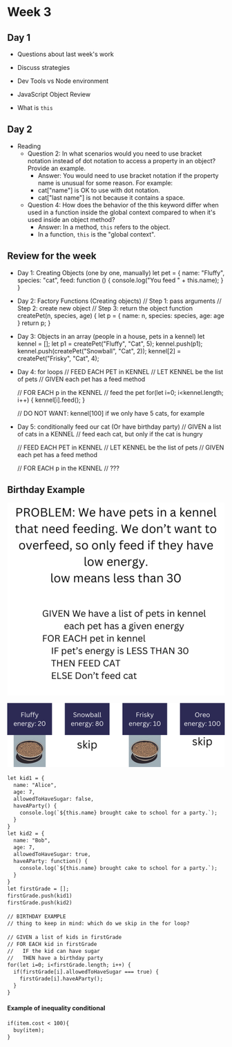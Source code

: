 # Week 3

## Day 1

- Questions about last week's work
- Discuss strategies
- Dev Tools vs Node environment

- JavaScript Object Review
- What is `this`

## Day 2

- Reading
  - Question 2: In what scenarios would you need to use bracket notation instead of dot notation to access a property in an object? Provide an example.
    - Answer: You would need to use bracket notation if the property name is unusual for some reason. For example:
    - cat["name"] is OK to use with dot notation.
    - cat["last name"] is not because it contains a space.
  - Question 4: How does the behavior of the this keyword differ when used in a function inside the global context compared to when it's used inside an object method?
    - Answer: In a method, `this` refers to the object.
    - In a function, `this` is the "global context".

## Review for the week

- Day 1: Creating Objects (one by one, manually)
    let pet = {
      name: "Fluffy",
      species: "cat",
      feed: function () {
          console.log("You feed " + this.name);
      }
    }
- Day 2: Factory Functions (Creating objects)
    // Step 1: pass arguments
    // Step 2: create new object 
    // Step 3: return the object
    function createPet(n, species, age) {
      let p = {
        name: n,
        species: species,
        age: age
      }
      return p;
    }
- Day 3: Objects in an array (people in a house, pets in a kennel)
    let kennel = [];
    let p1 = createPet("Fluffy", "Cat", 5);
    kennel.push(p1);
    kennel.push(createPet("Snowball", "Cat", 2));
    kennel[2] = createPet("Frisky", "Cat", 4);
- Day 4: for loops
    // FEED EACH PET in KENNEL
    // LET KENNEL be the list of pets
    // GIVEN each pet has a feed method

    // FOR EACH p in the KENNEL
    //   feed the pet
    for(let i=0; i<kennel.length; i++) {
      kennel[i].feed();
    }

    // DO NOT WANT: kennel[100]  if we only have 5 cats, for example
- Day 5: conditionally feed our cat (Or have birthday party)
    // GIVEN a list of cats in a KENNEL
    // feed each cat, but only if the cat is hungry
    
    // FEED EACH PET in KENNEL
    // LET KENNEL be the list of pets
    // GIVEN each pet has a feed method

    // FOR EACH p in the KENNEL
    //   ??? 


## Birthday Example

![whiteboard pseudocode](./img/problem-pseudocode.png)

![whiteboard diagram](./img/problem-diagram.png)

    let kid1 = {
      name: "Alice",
      age: 7,
      allowedToHaveSugar: false,
      haveAParty() {
        console.log(`${this.name} brought cake to school for a party.`);
      }
    }
    let kid2 = {
      name: "Bob",
      age: 7,
      allowedToHaveSugar: true,
      haveAParty: function() {
        console.log(`${this.name} brought cake to school for a party.`);
      }
    }
    let firstGrade = [];
    firstGrade.push(kid1)
    firstGrade.push(kid2)

    // BIRTHDAY EXAMPLE
    // thing to keep in mind: which do we skip in the for loop?

    // GIVEN a list of kids in firstGrade
    // FOR EACH kid in firstGrade
    //   IF the kid can have sugar
    //   THEN have a birthday party
    for(let i=0; i<firstGrade.length; i++) {
      if(firstGrade[i].allowedToHaveSugar === true) {
        firstGrade[i].haveAParty();
      }
    }

#### Example of inequality conditional

    if(item.cost < 100){
      buy(item);
    }
